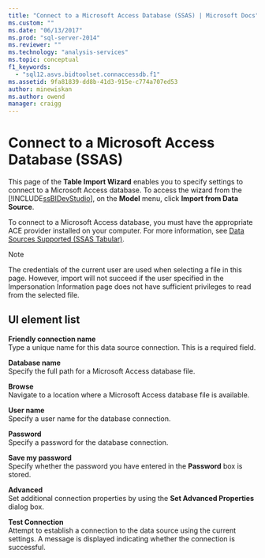 ```yaml
---
title: "Connect to a Microsoft Access Database (SSAS) | Microsoft Docs"
ms.custom: ""
ms.date: "06/13/2017"
ms.prod: "sql-server-2014"
ms.reviewer: ""
ms.technology: "analysis-services"
ms.topic: conceptual
f1_keywords: 
  - "sql12.asvs.bidtoolset.connaccessdb.f1"
ms.assetid: 9fa81839-dd8b-41d3-915e-c774a707ed53
author: minewiskan
ms.author: owend
manager: craigg
---
```

# Connect to a Microsoft Access Database (SSAS)
  This page of the **Table Import Wizard** enables you to specify settings to connect to a Microsoft Access database. To access the wizard from the [!INCLUDE[ssBIDevStudio](../includes/ssbidevstudio-md.md)], on the **Model** menu, click **Import from Data Source**.  
  
 To connect to a Microsoft Access database, you must have the appropriate ACE provider installed on your computer. For more information, see [Data Sources Supported &#40;SSAS Tabular&#41;](tabular-models/data-sources-supported-ssas-tabular.md).  
  
> [!NOTE]  
>  The credentials of the current user are used when selecting a file in this page. However, import will not succeed if the user specified in the Impersonation Information page does not have sufficient privileges to read from the selected file.  
  
## UI element list  
 **Friendly connection name**  
 Type a unique name for this data source connection. This is a required field.  
  
 **Database name**  
 Specify the full path for a Microsoft Access database file.  
  
 **Browse**  
 Navigate to a location where a Microsoft Access database file is available.  
  
 **User name**  
 Specify a user name for the database connection.  
  
 **Password**  
 Specify a password for the database connection.  
  
 **Save my password**  
 Specify whether the password you have entered in the **Password** box is stored.  
  
 **Advanced**  
 Set additional connection properties by using the **Set Advanced Properties** dialog box.  
  
 **Test Connection**  
 Attempt to establish a connection to the data source using the current settings. A message is displayed indicating whether the connection is successful.  
  
  
